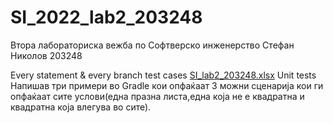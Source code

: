 # SI_2022_lab2_203248
Втора лабораториска вежба по Софтверско инженерство
Стефан Николов 203248



Every statement & every branch test cases
[SI_lab2_203248.xlsx](https://github.com/DejanFilip/SI_2022_lab2_203248/files/8791369/SI_lab2_203248.xlsx)
Unit tests
Напишав три примери во Gradle кои опфаќаат 3 можни сценарија кои ги опфаќаат сите услови(една празна листа,една која не е квадратна и квадратна која влегува во сите).
